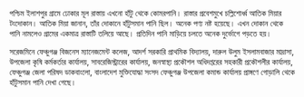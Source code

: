 পশ্চিম ইলাশপুর গ্রামে ঢোকার মূল রাস্তায় এখনো হাঁটু থেকে কোমরপানি। রাস্তার প্রবেশমুখে চল্লিশোর্ধ্ব আতিক মিয়ার টংদোকান। আতিক মিয়া জানান, তাঁর দোকানে হাঁটুসমান পানি ছিল। অনেক পণ্য নষ্ট হয়েছে। এখন দোকান থেকে পানি নামলেও গ্রামের একমাত্র রাস্তাটি তলিয়ে আছে। প্রতিদিন পানি মাড়িয়ে চলতে অনেক দুর্ভোগে পড়তে হয়।

সরেজমিনে ফেঞ্চুগঞ্জ বিজনেস ম্যানেজমেন্ট কলেজ, আদর্শ সরকারি প্রাথমিক বিদ্যালয়, দারুল উলুম ইসলামবাজার মাদ্রাসা, উপজেলা কৃষি কর্মকর্তার কার্যালয়, সাবরেজিস্ট্রারের কার্যালয়, জনস্বাস্থ্য প্রকৌশল অধিদপ্তরের সহকারী প্রকৌশলীর কার্যালয়, ফেঞ্চুগঞ্জ জেলা পরিষদ ডাকবাংলো, বাংলাদেশ মুক্তিযোদ্ধা সংসদ ফেঞ্চুগঞ্জ উপজেলা কমান্ড কার্যালয় প্রাঙ্গণে গোড়ালি থেকে হাঁটুসমান পানি দেখা গেছে।
